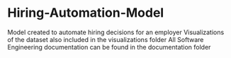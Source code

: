 # Hiring-Automation-Model
Model created to automate hiring decisions for an employer
Visualizations of the dataset also included in the visualizations folder
All Software Engineering documentation can be found in the documentation folder
